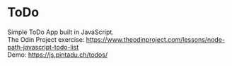 # ToDo
Simple ToDo App built in JavaScript. \
The Odin Project exercise: https://www.theodinproject.com/lessons/node-path-javascript-todo-list \
Demo: https://js.pintadu.ch/todos/
